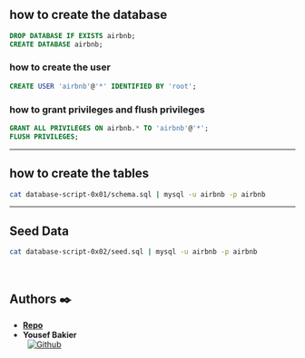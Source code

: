 ## how to create the database
```sql
DROP DATABASE IF EXISTS airbnb;
CREATE DATABASE airbnb;
```

### how to create the user
```sql
CREATE USER 'airbnb'@'*' IDENTIFIED BY 'root';
```

### how to grant privileges and flush privileges
```sql
GRANT ALL PRIVILEGES ON airbnb.* TO 'airbnb'@'*';
FLUSH PRIVILEGES;
```

---

## how to create the tables
```bash 
cat database-script-0x01/schema.sql | mysql -u airbnb -p airbnb
```

---

## Seed Data
```bash
cat database-script-0x02/seed.sql | mysql -u airbnb -p airbnb
```


<br />

## Authors :black_nib:
* [__Repo__](https://github.com/Y-Baker/alx-airbnb-database)
* __Yousef Bakier__ &nbsp;&nbsp;&nbsp;&nbsp;&nbsp;&nbsp; <br />
 &nbsp;&nbsp;[<img height="" src="https://img.shields.io/static/v1?label=&message=GitHub&color=181717&logo=GitHub&logoColor=f2f2f2&labelColor=2F333A" alt="Github">](https://github.com/Y-Baker)
